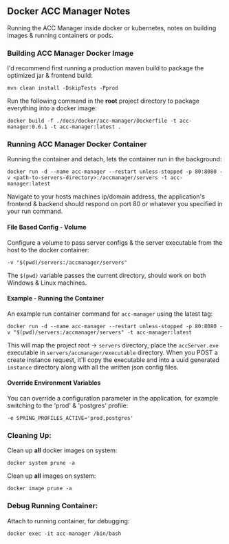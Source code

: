 ## Docker ACC Manager Notes
Running the ACC Manager inside docker or kubernetes, notes on building images & running containers or pods.

### Building ACC Manager Docker Image
I'd recommend first running a production maven build to package the optimized jar & frontend build:
```
mvn clean install -DskipTests -Pprod
```
Run the following command in the __root__ project directory to package everything into a docker image:
```
docker build -f ./docs/docker/acc-manager/Dockerfile -t acc-manager:0.6.1 -t acc-manager:latest .
```

### Running ACC Manager Docker Container
Running the container and detach, lets the container run in the background:
```
docker run -d --name acc-manager --restart unless-stopped -p 80:8080 -v <path-to-servers-directory>:/accmanager/servers -t acc-manager:latest
```
Navigate to your hosts machines ip/domain address, the application's frontend & backend should respond on port 80 or whatever you specified
in your run command.

#### File Based Config - Volume
Configure a volume to pass server configs & the server executable from the host to the docker container:
```
-v "$(pwd)/servers:/accmanager/servers"
```
The `$(pwd)` variable passes the current directory, should work on both Windows & Linux machines.

#### Example - Running the Container
An example run container command for `acc-manager` using the latest tag:
```
docker run -d --name acc-manager --restart unless-stopped -p 80:8080 -v "$(pwd)/servers:/accmanager/servers" -t acc-manager:latest
```
This will map the project root -> `servers` directory, place the `accServer.exe` executable in `servers/accmanager/executable` directory. When you
POST a create instance request, it'll copy the executable and into a uuid generated `instance` directory along with all the written json config files.

#### Override Environment Variables
You can override a configuration parameter in the application, for example switching to the 'prod' & 'postgres' profile:
```
-e SPRING_PROFILES_ACTIVE='prod,postgres'
```

### Cleaning Up:
Clean up **all** docker images on system:
```
docker system prune -a
```

Clean up **all** images on system:
```
docker image prune -a
```

### Debug Running Container:
Attach to running container, for debugging:
```
docker exec -it acc-manager /bin/bash
```